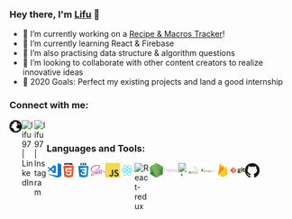 ### Hey there, I'm [Lifu][website] 👋

- 🔭 I’m currently working on a [Recipe & Macros Tracker][webapp]!
- 🌱 I’m currently learning React & Firebase
- 🌱 I’m also practising data structure & algorithm questions
- 👯 I’m looking to collaborate with other content creators to realize innovative ideas
- 🥅 2020 Goals: Perfect my existing projects and land a good internship

### Connect with me:

[<img align="left" alt="lifu97.com" width="22px" src="https://raw.githubusercontent.com/iconic/open-iconic/master/svg/globe.svg" />][website]
[<img align="left" alt="lifu97 | LinkedIn" width="22px" src="https://cdn.jsdelivr.net/npm/simple-icons@v3/icons/linkedin.svg" />][linkedin]
[<img align="left" alt="lifu97 | Instagram" width="22px" src="https://cdn.jsdelivr.net/npm/simple-icons@v3/icons/instagram.svg" />][instagram]

<br />

### Languages and Tools:

[<img align="left" alt="Visual Studio Code" width="26px" src="https://raw.githubusercontent.com/github/explore/80688e429a7d4ef2fca1e82350fe8e3517d3494d/topics/visual-studio-code/visual-studio-code.png" />][vscdocs]
[<img align="left" alt="HTML5" width="26px" src="https://raw.githubusercontent.com/github/explore/80688e429a7d4ef2fca1e82350fe8e3517d3494d/topics/html/html.png" />][htmldocs]

[<img align="left" alt="CSS3" width="26px" src="https://raw.githubusercontent.com/github/explore/80688e429a7d4ef2fca1e82350fe8e3517d3494d/topics/css/css.png" />][cssdocs]

[<img align="left" alt="Sass" width="26px" src="https://raw.githubusercontent.com/github/explore/80688e429a7d4ef2fca1e82350fe8e3517d3494d/topics/sass/sass.png" />][sassdocs]

[<img align="left" alt="JavaScript" width="26px" src="https://raw.githubusercontent.com/github/explore/80688e429a7d4ef2fca1e82350fe8e3517d3494d/topics/javascript/javascript.png" />][jsdocs]

[<img align="left" alt="React" width="26px" src="https://raw.githubusercontent.com/github/explore/80688e429a7d4ef2fca1e82350fe8e3517d3494d/topics/react/react.png" />][reactdocs]

[<img align="left" alt="React-redux" width="26px" src="https://d33wubrfki0l68.cloudfront.net/0834d0215db51e91525a25acf97433051f280f2f/c30f5/img/redux.svg" />][reactreduxdocs]

[<img align="left" alt="Node.js" width="26px" src="https://raw.githubusercontent.com/github/explore/80688e429a7d4ef2fca1e82350fe8e3517d3494d/topics/nodejs/nodejs.png" />][nodejsdocs]

[<img align="left" alt="Express" width="26px" src="https://raw.githubusercontent.com/github/explore/80688e429a7d4ef2fca1e82350fe8e3517d3494d/topics/express/express.png" />][nodejsdocs]

[<img align="left" alt="Java" width="14px" height="23px" src="https://upload.wikimedia.org/wikipedia/en/thumb/3/30/Java_programming_language_logo.svg/1200px-Java_programming_language_logo.svg.png" />][javadocs]

[<img align="left" alt="MySQL" width="26px" src="https://raw.githubusercontent.com/github/explore/80688e429a7d4ef2fca1e82350fe8e3517d3494d/topics/mysql/mysql.png" />][mysqldocs]

[<img align="left" alt="MongoDB" width="26px" src="https://raw.githubusercontent.com/github/explore/80688e429a7d4ef2fca1e82350fe8e3517d3494d/topics/mongodb/mongodb.png" />][mongodbdocs]

[<img align="left" alt="Firebase" width="26px" src="https://raw.githubusercontent.com/github/explore/80688e429a7d4ef2fca1e82350fe8e3517d3494d/topics/firebase/firebase.png" />][firebasedocs]

[<img align="left" alt="Git" width="26px" src="https://raw.githubusercontent.com/github/explore/80688e429a7d4ef2fca1e82350fe8e3517d3494d/topics/git/git.png" />][gitdocs]

[<img align="left" alt="GitHub" width="26px" src="https://raw.githubusercontent.com/github/explore/78df643247d429f6cc873026c0622819ad797942/topics/github/github.png" />][githubprofile]

<br />

[website]: https://www.linkedin.com/in/lifuhuang97/
<!---
https://heuristic-perlman-bd8bcd.netlify.app/
-->
[webapp]: https://quirky-lichterman-efc9b4.netlify.app/
[instagram]: https://www.instagram.com/lifu97__/
[linkedin]: https://www.linkedin.com/in/lifuhuang97/

[vscdocs]: https://code.visualstudio.com/docs
[htmldocs]: https://developer.mozilla.org/en-US/docs/Web/HTML
[cssdocs]: https://devdocs.io/css/
[sassdocs]: https://sass-lang.com/documentation
[jsdocs]: https://developer.mozilla.org/en-US/docs/Web/JavaScript
[reactdocs]: https://reactjs.org/docs/getting-started.html
[reactreduxdocs]: https://react-redux.js.org/
[javadocs]: https://docs.oracle.com/en/java/javase/11/docs/api/index.html
[nodejsdocs]: https://nodejs.org/en/docs/
[expressdocs]: https://expressjs.com/
[mongodbdocs]: https://docs.mongodb.com/
[mysqldocs]: https://dev.mysql.com/doc/refman/8.0/en/
[gitdocs]: https://git-scm.com/doc
[firebasedocs]: https://firebase.google.com/docs
[githubprofile]: https://github.com/lifuhuang97
